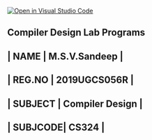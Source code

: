 [![Open in Visual Studio Code](https://classroom.github.com/assets/open-in-vscode-f059dc9a6f8d3a56e377f745f24479a46679e63a5d9fe6f495e02850cd0d8118.svg)](https://classroom.github.com/online_ide?assignment_repo_id=5566529&assignment_repo_type=AssignmentRepo)


## Compiler Design Lab Programs


 | NAME    | M.S.V.Sandeep   |
 -----------------------------
 | REG.NO  | 2019UGCS056R    |
 -----------------------------
 | SUBJECT | Compiler Design |
 -----------------------------
 | SUBJCODE|  CS324          |
 -----------------------------
 
